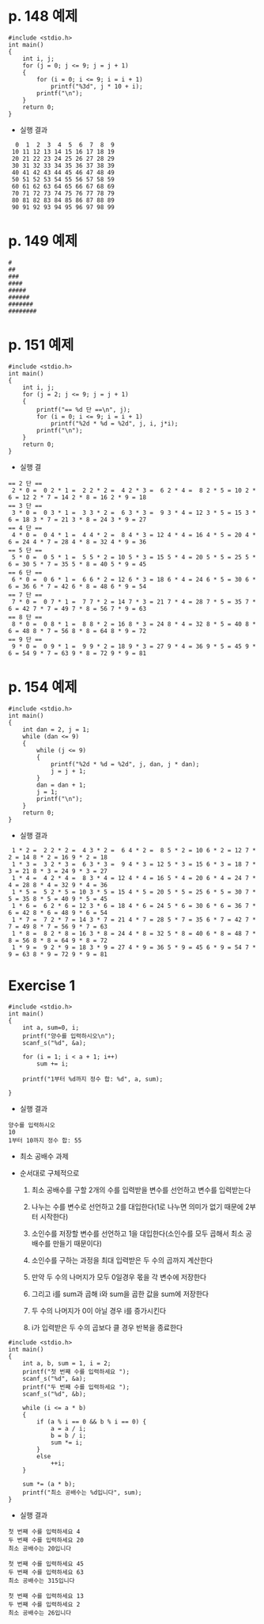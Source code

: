 # p. 148 예제

```
#include <stdio.h>
int main()
{
	int i, j;
	for (j = 0; j <= 9; j = j + 1)
	{
		for (i = 0; i <= 9; i = i + 1)
			printf("%3d", j * 10 + i);
		printf("\n");
	}
	return 0;
}
```


- 실행 결과
```
  0  1  2  3  4  5  6  7  8  9
 10 11 12 13 14 15 16 17 18 19
 20 21 22 23 24 25 26 27 28 29
 30 31 32 33 34 35 36 37 38 39
 40 41 42 43 44 45 46 47 48 49
 50 51 52 53 54 55 56 57 58 59
 60 61 62 63 64 65 66 67 68 69
 70 71 72 73 74 75 76 77 78 79
 80 81 82 83 84 85 86 87 88 89
 90 91 92 93 94 95 96 97 98 99
```

# p. 149 예제

```
#
##
###
####
#####
######
#######
########
```

# p. 151 예제

```
#include <stdio.h>
int main()
{
	int i, j;
	for (j = 2; j <= 9; j = j + 1)
	{
		printf("== %d 단 ==\n", j);
		for (i = 0; i <= 9; i = i + 1)
			printf("%2d * %d = %2d", j, i, j*i);
		printf("\n");
	}
	return 0;
}
```

- 실행 결
```
== 2 단 ==
 2 * 0 =  0 2 * 1 =  2 2 * 2 =  4 2 * 3 =  6 2 * 4 =  8 2 * 5 = 10 2 * 6 = 12 2 * 7 = 14 2 * 8 = 16 2 * 9 = 18
== 3 단 ==
 3 * 0 =  0 3 * 1 =  3 3 * 2 =  6 3 * 3 =  9 3 * 4 = 12 3 * 5 = 15 3 * 6 = 18 3 * 7 = 21 3 * 8 = 24 3 * 9 = 27
== 4 단 ==
 4 * 0 =  0 4 * 1 =  4 4 * 2 =  8 4 * 3 = 12 4 * 4 = 16 4 * 5 = 20 4 * 6 = 24 4 * 7 = 28 4 * 8 = 32 4 * 9 = 36
== 5 단 ==
 5 * 0 =  0 5 * 1 =  5 5 * 2 = 10 5 * 3 = 15 5 * 4 = 20 5 * 5 = 25 5 * 6 = 30 5 * 7 = 35 5 * 8 = 40 5 * 9 = 45
== 6 단 ==
 6 * 0 =  0 6 * 1 =  6 6 * 2 = 12 6 * 3 = 18 6 * 4 = 24 6 * 5 = 30 6 * 6 = 36 6 * 7 = 42 6 * 8 = 48 6 * 9 = 54
== 7 단 ==
 7 * 0 =  0 7 * 1 =  7 7 * 2 = 14 7 * 3 = 21 7 * 4 = 28 7 * 5 = 35 7 * 6 = 42 7 * 7 = 49 7 * 8 = 56 7 * 9 = 63
== 8 단 ==
 8 * 0 =  0 8 * 1 =  8 8 * 2 = 16 8 * 3 = 24 8 * 4 = 32 8 * 5 = 40 8 * 6 = 48 8 * 7 = 56 8 * 8 = 64 8 * 9 = 72
== 9 단 ==
 9 * 0 =  0 9 * 1 =  9 9 * 2 = 18 9 * 3 = 27 9 * 4 = 36 9 * 5 = 45 9 * 6 = 54 9 * 7 = 63 9 * 8 = 72 9 * 9 = 81
```


# p. 154 예제

```
#include <stdio.h>
int main()
{
	int dan = 2, j = 1;
	while (dan <= 9)
	{
		while (j <= 9)
		{
			printf("%2d * %d = %2d", j, dan, j * dan);
			j = j + 1;
		}
		dan = dan + 1;
		j = 1;
		printf("\n");
	}
	return 0;
}
```

- 실행 결과
```
 1 * 2 =  2 2 * 2 =  4 3 * 2 =  6 4 * 2 =  8 5 * 2 = 10 6 * 2 = 12 7 * 2 = 14 8 * 2 = 16 9 * 2 = 18
 1 * 3 =  3 2 * 3 =  6 3 * 3 =  9 4 * 3 = 12 5 * 3 = 15 6 * 3 = 18 7 * 3 = 21 8 * 3 = 24 9 * 3 = 27
 1 * 4 =  4 2 * 4 =  8 3 * 4 = 12 4 * 4 = 16 5 * 4 = 20 6 * 4 = 24 7 * 4 = 28 8 * 4 = 32 9 * 4 = 36
 1 * 5 =  5 2 * 5 = 10 3 * 5 = 15 4 * 5 = 20 5 * 5 = 25 6 * 5 = 30 7 * 5 = 35 8 * 5 = 40 9 * 5 = 45
 1 * 6 =  6 2 * 6 = 12 3 * 6 = 18 4 * 6 = 24 5 * 6 = 30 6 * 6 = 36 7 * 6 = 42 8 * 6 = 48 9 * 6 = 54
 1 * 7 =  7 2 * 7 = 14 3 * 7 = 21 4 * 7 = 28 5 * 7 = 35 6 * 7 = 42 7 * 7 = 49 8 * 7 = 56 9 * 7 = 63
 1 * 8 =  8 2 * 8 = 16 3 * 8 = 24 4 * 8 = 32 5 * 8 = 40 6 * 8 = 48 7 * 8 = 56 8 * 8 = 64 9 * 8 = 72
 1 * 9 =  9 2 * 9 = 18 3 * 9 = 27 4 * 9 = 36 5 * 9 = 45 6 * 9 = 54 7 * 9 = 63 8 * 9 = 72 9 * 9 = 81
```


# Exercise 1

```
#include <stdio.h>
int main()
{
	int a, sum=0, i;
	printf("양수를 입력하시오\n");
	scanf_s("%d", &a);

	for (i = 1; i < a + 1; i++)
		sum += i;

	printf("1부터 %d까지 정수 합: %d", a, sum);

}
```

- 실행 결과
```
양수를 입력하시오
10
1부터 10까지 정수 합: 55
```



- 최소 공배수 과제

- 순서대로 구체적으로

  1. 최소 공배수를 구할 2개의 수를 입력받을 변수를 선언하고 변수를 입력받는다
 
  2. 나누는 수를 변수로 선언하고 2를 대입한다(1로 나누면 의미가 없기 때문에 2부터 시작한다)
 
  3. 소인수를 저장할 변수를 선언하고 1을 대입한다(소인수를 모두 곱해서 최소 공배수를 만들기 때문이다)
 
  4. 소인수를 구하는 과정을 최대 입력받은 두 수의 곱까지 계산한다
 
  5. 만약 두 수의 나머지가 모두 0일경우 몫을 각 변수에 저장한다
 
  6. 그리고 i를 sum과 곱해 i와 sum을 곱한 값을 sum에 저장한다
 
  8. 두 수의 나머지가 0이 아닐 경우 i를 증가시킨다
 
  9. i가 입력받은 두 수의 곱보다 클 경우 반복을 종료한다
 


```
#include <stdio.h>
int main()
{
	int a, b, sum = 1, i = 2;
	printf("첫 번째 수를 입력하세요 ");
	scanf_s("%d", &a);
	printf("두 번째 수를 입력하세요 ");
	scanf_s("%d", &b);

	while (i <= a * b)
	{
		if (a % i == 0 && b % i == 0) {
			a = a / i;
			b = b / i;
			sum *= i;
		}
		else
			++i;
	}

	sum *= (a * b);
	printf("최소 공배수는 %d입니다", sum);
}
```

- 실행 결과
```
첫 번째 수를 입력하세요 4
두 번째 수를 입력하세요 20
최소 공배수는 20입니다
```

```
첫 번째 수를 입력하세요 45
두 번째 수를 입력하세요 63
최소 공배수는 315입니다
```

```
첫 번째 수를 입력하세요 13
두 번째 수를 입력하세요 2
최소 공배수는 26입니다
```
